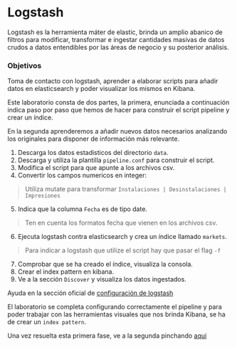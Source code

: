 # Logstash

Logstash es la herramienta máter de elastic, brinda un amplio abanico de filtros para modificar, transformar e ingestar cantidades masivas de datos crudos a datos entendibles por las áreas de negocio y su posterior análisis.

### Objetivos

Toma de contacto con logstash, aprender a elaborar scripts para añadir datos en elasticsearch y poder visualizar los mismos en Kibana.

Este laboratorio consta de dos partes, la primera, enunciada a continuación indica paso por paso que hemos de hacer para construir el script pipeline y crear un índice. 

En la segunda aprenderemos a añadir nuevos datos necesarios analizando los originales para disponer de información más relevante.

1. Descarga los datos estadisticos del directorio `data`.
2. Descarga y utiliza la plantilla `pipeline.conf` para construir el script. 
3. Modifica el script para que apunte a los archivos csv.
4. Convertir los campos numericos en integer:
>Utiliza mutate para transformar `Instalaciones | Desinstalaciones | Impresiones` 

5. Indica que la columna `Fecha` es de tipo date.
>Ten en cuenta los formatos fecha que vienen en los archivos csv.

6. Ejecuta logstash contra elasticsearch y crea un índice llamado `markets`.
>Para indicar a logstash que utilize el script hay que pasar el flag `-f`

7. Comprobar que se ha creado el índice, visualiza la consola.
8. Crear el index pattern en kibana.
9. Ve a la sección `Discover` y visualiza los datos ingestados.

Ayuda en la sección oficial de [configuración de logstash](https://www.elastic.co/guide/en/logstash/current/configuration.html)

El laboratorio se completa configurando correctamente el pipeline y para poder trabajar con las herramientas visuales que nos brinda Kibana, se ha de crear un `index pattern`.

Una vez resuelta esta primera fase, ve a la segunda pinchando [aquí](./lab2_1/README.md)
